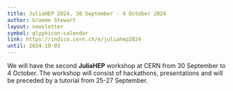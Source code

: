 ```yaml
---
title: JuliaHEP 2024, 30 September - 4 October 2024
author: Graeme Stewart
layout: newsletter
symbol: glyphicon-calendar
link: https://indico.cern.ch/e/juliahep2024
until: 2024-10-03
---
```


We will have the second **JuliaHEP** workshop at CERN from 30 September to 4 October. The workshop will consist of hackathons, presentations and will be preceded by a tutorial from 25-27 September.
